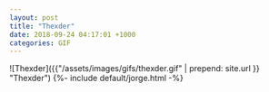 ```yaml
---
layout: post
title: "Thexder"
date: 2018-09-24 04:17:01 +1000
categories: GIF
---
```


![Thexder]({{"/assets/images/gifs/thexder.gif" | prepend: site.url }} "Thexder")
{%- include default/jorge.html -%}
